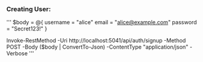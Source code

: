 ### Creating User:

'''
$body = @{
username = "alice"
email = "alice@example.com"
password = "Secret123!"
}

Invoke-RestMethod -Uri http://localhost:5041/api/auth/signup -Method POST -Body ($body | ConvertTo-Json) -ContentType "application/json" -Verbose
'''
